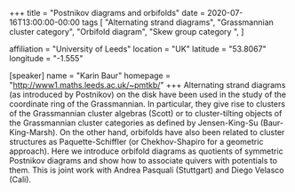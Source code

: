 +++
title = "Postnikov diagrams and orbifolds"
date = 2020-07-16T13:00:00-00:00
tags [
"Alternating strand diagrams",
"Grassmannian cluster category",
"Orbifold diagram",
"Skew group category ",
]

affiliation = "University of Leeds"
location = "UK"
latitude = "53.8067"
longitude = "-1.555"

[speaker]
  name = "Karin Baur"
  homepage = "http://www1.maths.leeds.ac.uk/~pmtkb/"
+++
Alternating strand diagrams (as introduced by Postnikov) on the disk have been used in the study of the coordinate ring of the Grassmannian. In particular, they give rise to clusters of the Grassmannian cluster algebras (Scott) or to cluster-tilting objects of the Grassmannian cluster categories as defined by Jensen-King-Su (Baur-King-Marsh). On the other hand, orbifolds have also been related to cluster structures as Paquette-Schiffler (or Chekhov-Shapiro for a geometric approach). Here we introduce orbifold diagrams as quotients of symmetric Postnikov diagrams and show how to associate quivers with potentials to them. This is joint work with Andrea Pasquali (Stuttgart) and Diego Velasco (Cali).
